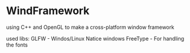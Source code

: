 # WindFramework

using C++ and OpenGL to make a cross-platform window framework

used libs: 
  GLFW - Windos/Linux Natice windows
  FreeType - For handling the fonts
  
